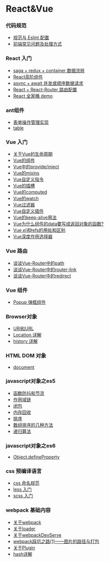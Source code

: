 # React&Vue

### 代码规范
* [规范与 Eslint 配置](part2/code-rules.md)
* [前端常见问题及处理方式](part2/issues.md)

### React 入门
* [saga + redux + container 数据流转](part4/redux.md)
* [React高阶组件](part4/HOC.md)
* [async + await 并发或顺序数据请求](part4/async.md)
* [React + React-Router 路由配置](part4/router.md)
* [React 全家桶 demo](part4/react.md)
### ant组件
* [表单操作管理实现](part5/form.md)
* [table](part5/table.md)

### Vue 入门
<!-- * [Vue 开发常见问题及处理方式](part10/issues.md) -->
<!-- * [2.0版本与1.0版本的区别](part10/differenceBetween2A1.md) -->
* [关于Vue的生命周期](vue/LifeCycle.md)
* [Vue的组件](vue/component.md)
* [Vue中的provide/inject](vue/provide-inject.md)
* [Vue的mixins](vue/mixins.md)
* [Vue自定义指令](vue/directive.md)
* [Vue的插槽](vue/slot.md)
* [Vue的computed](vue/computed.md)
* [Vue的watch](vue/watch.md)
* [Vue过滤器](vue/filter.md)
* [Vue自定义插件](vue/plugin.md)
* [Vue的keep-alive用法](vue/keep-alive.md)
* [Vue为什么组件的data要写成返回对象的函数?](vue/question-data.md)
* [Vue $el和$refs的用处和区别](vue/el.md)
* [Vue深度作用选择器](vue/deep.md)


### Vue 路由
* [谈谈Vue-Router中的path](vue-router/vue-router-path.md)
* [谈谈Vue-Router中的router-link](vue-router/vue-router-router-link.md)
* [谈谈Vue-Router中的redirect](vue-router/vue-router-redirect.md)

### Vue 组件
* [Popup 弹框组件](part14/Popup.md)
<!-- ### 项目中用到的插件介绍 * [前端实现excel表格导出](part13/js-xlsx.md) -->

### Browser对象
* [URI和URL](browser/URL.md)
* [Location 详解](browser/location.md)
* [history 详解](browser/history.md)

### HTML DOM 对象
* [document](dom/document.md)

### javascript对象之es5
* [函数防抖和节流](es5/throttle.md)
* [作用域链](es5/scope.md)
* [闭包](es5/closure.md)
* [内存回收](es5/memory.md)
* [排序](es5/sort.md)
* [数组排序的几种方法](es5/array_sort.md)
* [递归算法](es5/recursion.md)
<!-- * [事件冒泡和捕获](es5/event.md) -->

### javascript对象之es6
* [Object.defineProperty](es6/Object.defineProperty.md)

### css 预编译语言
* [css 命名规范](part6/css-name.md)
* [less 入门](part6/less.md)
* [scss 入门](part6/scss.md)

<!-- 
### HTTP
* [URI和URL](part9/URL.md) -->

<!-- ### node 
* [path](part11/path.md) -->

### webpack 基础内容
* [关于webpack](webpack/webpack.md)
* [关于loader](webpack/loader.md)
* [关于webpackDevServe](webpack/devServe.md)
  <!-- * [关于样式的loder](part12/loader/css.md) -->
* [webpack踩坑之路(1)——图片的路径与打包](webpack/pk-image.md)
* [关于Plugin](webpack/plugin.md)
* [hash详解](webpack/hash.md)

